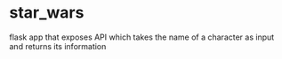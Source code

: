 # star_wars
flask app that exposes API which takes the name of a character as input and returns its information
